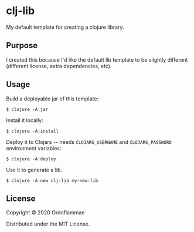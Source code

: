 # clj-lib

My default template for creating a clojure library. 

## Purpose
I created this because I'd like the default lib template to be slightly different (different license, extra dependencies, etc).

## Usage

Build a deployable jar of this template:

    $ clojure -A:jar

Install it locally:

    $ clojure -A:install

Deploy it to Clojars -- needs `CLOJARS_USERNAME` and `CLOJARS_PASSWORD` environment variables:

    $ clojure -A:deploy
    
Use it to generate a lib.

    $ clojure -A:new clj-lib my-new-lib

## License

Copyright © 2020 Ordoflammae

Distributed under the MIT License.
